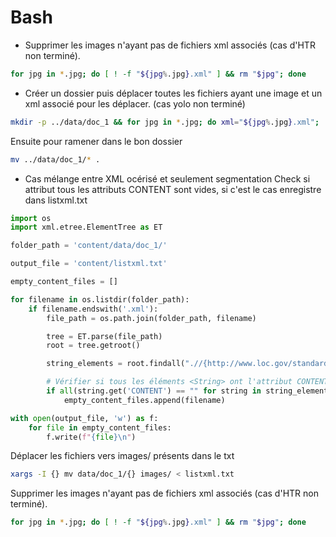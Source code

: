 # Bash

- Supprimer les images n'ayant pas de fichiers xml associés (cas d'HTR non terminé).
```bash
for jpg in *.jpg; do [ ! -f "${jpg%.jpg}.xml" ] && rm "$jpg"; done
```

- Créer un dossier puis déplacer toutes les fichiers ayant une image et un xml associé pour les déplacer. (cas yolo non terminé)
```bash
mkdir -p ../data/doc_1 && for jpg in *.jpg; do xml="${jpg%.jpg}.xml"; [ -f "$xml" ] && mv "$jpg" "$xml" ../data/doc_1/; done
```
Ensuite pour ramener dans le bon dossier 
```bash
mv ../data/doc_1/* .
```

- Cas mélange entre XML océrisé et seulement segmentation
Check si attribut tous les attributs CONTENT sont vides, si c'est le cas enregistre dans listxml.txt
```python
import os
import xml.etree.ElementTree as ET

folder_path = 'content/data/doc_1/'

output_file = 'content/listxml.txt'

empty_content_files = []

for filename in os.listdir(folder_path):
    if filename.endswith('.xml'):
        file_path = os.path.join(folder_path, filename)

        tree = ET.parse(file_path)
        root = tree.getroot()

        string_elements = root.findall(".//{http://www.loc.gov/standards/alto/ns-v4#}String")

        # Vérifier si tous les éléments <String> ont l'attribut CONTENT vide
        if all(string.get('CONTENT') == "" for string in string_elements):
            empty_content_files.append(filename)

with open(output_file, 'w') as f:
    for file in empty_content_files:
        f.write(f"{file}\n")
```

Déplacer les fichiers vers images/  présents dans le txt
  ```bash
  xargs -I {} mv data/doc_1/{} images/ < listxml.txt
  ```

Supprimer les images n'ayant pas de fichiers xml associés (cas d'HTR non terminé).
```bash
for jpg in *.jpg; do [ ! -f "${jpg%.jpg}.xml" ] && rm "$jpg"; done
```

  
